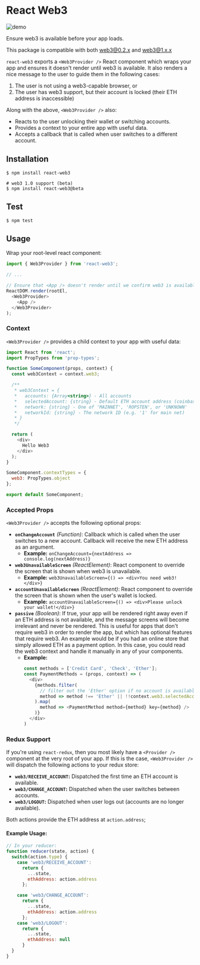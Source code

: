# React Web3

![demo](https://d3vv6lp55qjaqc.cloudfront.net/items/0x0U0Y2G3W3L3R203l2X/Screen%20Recording%202017-07-30%20at%2005.07%20AM.gif?X-CloudApp-Visitor-Id=1754851&v=759f0b27)

Ensure web3 is available before your app loads.

This package is compatible with both web3@0.2.x and web3@1.x.x

`react-web3` exports a `<Web3Provider />` React component which wraps your app
and ensures it doesn't render until web3 is available. It also renders a nice
message to the user to guide them in the following cases:

1. The user is not using a web3-capable browser, or
2. The user has web3 support, but their account is locked (their ETH address is inaccessible)

Along with the above, `<Web3Provider />` also:

 * Reacts to the user unlocking their wallet or switching accounts.
 * Provides a context to your entire app with useful data.
 * Accepts a callback that is called when user switches to a different account.


## Installation

```
$ npm install react-web3

# web3 1.0 support (beta)
$ npm install react-web3@beta
```

## Test

```
$ npm test
```

## Usage

Wrap your root-level react component:

```js
import { Web3Provider } from 'react-web3';

// ...

// Ensure that <App /> doesn't render until we confirm web3 is available
ReactDOM.render(rootEl,
  <Web3Provider>
    <App />
  </Web3Provider>
);
```

### Context

`<Web3Provider />` provides a child context to your app with useful data:

```js
import React from 'react';
import PropTypes from 'prop-types';

function SomeComponent(props, context) {
  const web3Context = context.web3;

  /**
   * web3Context = {
   *   accounts: {Array<string>} - All accounts
   *   selectedAccount: {string} - Default ETH account address (coinbase)
   *   network: {string} - One of 'MAINNET', 'ROPSTEN', or 'UNKNOWN'
   *   networkId: {string} - The network ID (e.g. '1' for main net)
   * }
   */

  return (
    <div>
      Hello Web3
    </div>
  );
}

SomeComponent.contextTypes = {
  web3: PropTypes.object
};

export default SomeComponent;
```

### Accepted Props

`<Web3Provider />` accepts the following optional props:

  * **`onChangeAccount`** *(Function)*:  Callback which is called when the user switches to
  a new account. Callback will receive the new ETH address as an argument.
    * **Example:** `onChangeAccount={nextAddress => console.log(nextAddress)}`
  * **`web3UnavailableScreen`** *(ReactElement)*: React component to override the screen that is
  shown when web3 is unavailable.
    * **Example:** `web3UnavailableScreen={() => <div>You need web3!</div>}`
  * **`accountUnavailableScreen`** *(ReactElement)*: React component to override the screen that
  is shown when the user's wallet is locked.
    * **Example:** `accountUnavailableScreen={() => <div>Please unlock your wallet!</div>}`
  * **`passive`** *(Boolean)*: If true, your app will be rendered right away
  even if an ETH address is not available, and the message screens will become
  irrelevant and never be rendered. This is useful for apps that don't
  require web3 in order to render the app, but which has optional features that
  require web3. An example would be if you had an online store that simply
  allowed ETH as a payment option. In this case, you could read the web3 context
  and handle it manually in any of your components.
    * **Example:**
      ```js
      const methods = ['Credit Card', 'Check', 'Ether'];
      const PaymentMethods = (props, context) => (
        <div>
          {methods.filter(
            // filter out the 'Ether' option if no account is available
            method => method !== 'Ether' || !!context.web3.selectedAccount
          ).map(
            method => <PaymentMethod method={method} key={method} />
          )}
        </div>
      )
      ```

### Redux Support

If you're using `react-redux`, then you most likely have a `<Provider />`
component at the very root of your app. If this is the case, `<Web3Provider />`
will dispatch the following actions to your redux store:

* **`web3/RECEIVE_ACCOUNT`:** Dispatched the first time an ETH account is
available.
* **`web3/CHANGE_ACCOUNT`:** Dispatched when the user switches between accounts.
* **`web3/LOGOUT`:** Dispatched when user logs out (accounts are no longer available).

Both actions provide the ETH address at `action.address`;

#### Example Usage:

```js
// In your reducer:
function reducer(state, action) {
  switch(action.type) {
    case 'web3/RECEIVE_ACCOUNT':
      return {
        ...state,
        ethAddress: action.address
      };

    case 'web3/CHANGE_ACCOUNT':
      return {
        ...state,
        ethAddress: action.address
      };
    case 'web3/LOGOUT':
      return {
        ...state,
        ethAddress: null
      }
  }
}
```
